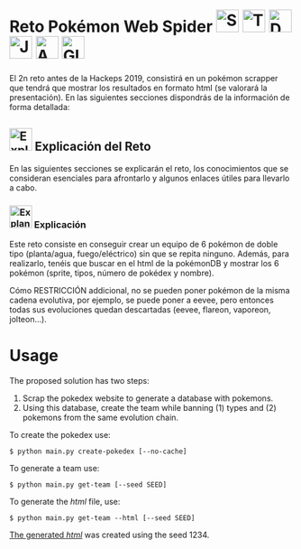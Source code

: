 # Reto Pokémon Web Spider <img src="https://image.flaticon.com/icons/svg/1752/1752813.svg" alt="Snorlax" height="40" width="40"> <img src="https://image.flaticon.com/icons/svg/1752/1752867.svg" alt="Teddiursa" height="40" width="40"> <img src="https://image.flaticon.com/icons/svg/1752/1752682.svg" alt="Duskull" height="40" width="40"> <img src="https://image.flaticon.com/icons/svg/1752/1752713.svg" alt="Jigglypuff" height="40" width="40"> <img src="https://image.flaticon.com/icons/svg/1752/1752633.svg" alt="Aaron" height="40" width="40"> <img src="https://image.flaticon.com/icons/svg/1752/1752695.svg" alt="Gloom" height="40" width="40">
El 2n reto antes de la Hackeps 2019, consistirá en un pokémon scrapper que tendrá que mostrar los resultados en formato html (se valorará la presentación). 
En las siguientes secciones dispondrás de la información de forma detallada:

## <img src="https://image.flaticon.com/icons/svg/1934/1934019.svg" alt="Explanation Icon" height="40" width="40"> Explicación del Reto
En las siguientes secciones se explicarán el reto, los conocimientos que se consideran esenciales para afrontarlo y algunos enlaces útiles para llevarlo a cabo.

### <img src="https://image.flaticon.com/icons/svg/1180/1180260.svg" alt="Explanation Icon" height="40" width="40"> Explicación
Este reto consiste en conseguir crear un equipo de 6 pokémon de doble tipo (planta/agua, fuego/eléctrico) sin que se repita ninguno. Además, para realizarlo, tenéis que buscar en el html de la pokémonDB y mostrar los 6 pokémon (sprite, tipos, número de pokédex y nombre).

Cómo RESTRICCIÓN addicional, no se pueden poner pokémon de la misma cadena evolutiva, por ejemplo, se puede poner a eevee, pero entonces todas sus evoluciones quedan descartadas (eevee, flareon, vaporeon, jolteon...).

# Usage
The proposed solution has two steps:

1. Scrap the pokedex website to generate a database with pokemons.
2. Using this database, create the team while banning (1) types and (2) pokemons
from the same evolution chain.

To create the pokedex use:
```
$ python main.py create-pokedex [--no-cache]
```

To generate a team use:
```
$ python main.py get-team [--seed SEED]
```

To generate the _html_ file, use:
```
$ python main.py get-team --html [--seed SEED]
```

[The generated _html_](team.html) was created using the seed 1234.